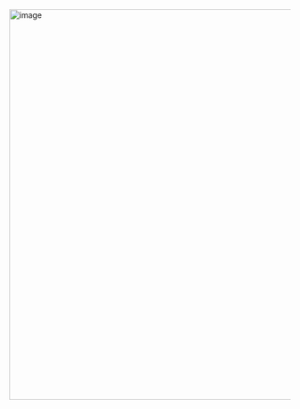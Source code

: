 <img width="1185" height="700" alt="image" src="https://github.com/user-attachments/assets/ae00dfad-97e8-4d71-9d42-e6651a4b28cf" />
